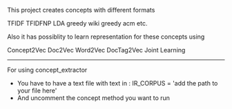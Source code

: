 This project creates concepts with different formats

TFIDF
TFIDFNP
LDA
greedy wiki
greedy acm
etc.

Also it has possiblity to learn representation for these concepts using

Concept2Vec
Doc2Vec
Word2Vec
DocTag2Vec
Joint Learning

---


For using concept_extractor
-  You have to have a text file  with text in : IR_CORPUS = 'add the path to your file here'
- And uncomment the concept method you want to run

